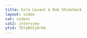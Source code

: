 ```yaml
---
title: Ezra Levant & Rob Shimshock
layout: video
cat: videos
cat2: interview
ytid: 7DleBS5j6rk&
---
```

